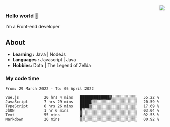 <img align='right' src="https://github-readme-stats.vercel.app/api?username=jumodada&show_icons=true&theme=vue">

### Hello world 👋

I'm a Front-end developer 
    
## About
-  **Learning :** Java | NodeJs
-  **Languages :** Javascript | Java
-  **Hobbies:** Dota | The Legend of Zelda

### My code time

<!--START_SECTION:waka-->

```text
From: 29 March 2022 - To: 05 April 2022

Vue.js           20 hrs 4 mins   █████████████▓░░░░░░░░░░░   55.22 %
JavaScript       7 hrs 29 mins   █████░░░░░░░░░░░░░░░░░░░░   20.59 %
TypeScript       6 hrs 26 mins   ████▒░░░░░░░░░░░░░░░░░░░░   17.69 %
JSON             1 hr 6 mins     ▓░░░░░░░░░░░░░░░░░░░░░░░░   03.04 %
Text             55 mins         ▓░░░░░░░░░░░░░░░░░░░░░░░░   02.53 %
Markdown         20 mins         ▒░░░░░░░░░░░░░░░░░░░░░░░░   00.92 %
```

<!--END_SECTION:waka-->

